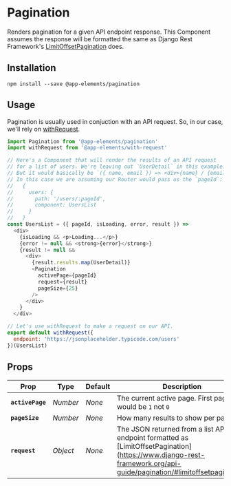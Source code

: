 # Pagination

Renders pagination for a given API endpoint response. This Component assumes the response will be formatted the same as Django Rest Framework's [LimitOffsetPagination](https://www.django-rest-framework.org/api-guide/pagination/#limitoffsetpagination) does.

## Installation

`npm install --save @app-elements/pagination`

## Usage

Pagination is usually used in conjuction with an API request. So, in our case, we'll rely on [withRequest](components/with-request).

```javascript
import Pagination from '@app-elements/pagination'
import withRequest from '@app-elements/with-request'

// Here's a Component that will render the results of an API request
// for a list of users. We're leaving out `UserDetail` in this example.
// But it would basically be `({ name, email }) => <div>{name} / {email}</div>`
// In this case we are assuming our Router would pass us the `pageId`:
//   {
//     users: {
//       path: '/users/:pageId',
//       component: UsersList
//     }
//   }
const UsersList = ({ pageId, isLoading, error, result }) =>
  <div>
    {isLoading && <p>Loading...</p>}
    {error != null && <strong>{error}</strong>}
    {result != null &&
      <div>
        {result.results.map(UserDetail)}
        <Pagination
          activePage={pageId}
          request={result}
          pageSize={25}
        />
      </div>
    }
  </div>

// Let's use withRequest to make a request on our API.
export default withRequest({
  endpoint: 'https://jsonplaceholder.typicode.com/users'
})(UsersList)
```

## Props

| Prop              | Type        | Default  | Description         |
|-------------------|-------------|----------|---------------------|
| **`activePage`**  | _Number_    | _None_   | The current active page. First page would be `1` not `0`
| **`pageSize`**    | _Number_    | _None_   | How many results to show per page
| **`request`**     | _Object_    | _None_   | The JSON returned from a list API endpoint formatted as [LimitOffsetPagination] (https://www.django-rest-framework.org/api-guide/pagination/#limitoffsetpagination)
